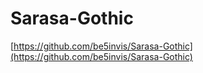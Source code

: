 # Sarasa-Gothic

[https://github.com/be5invis/Sarasa-Gothic](https://github.com/be5invis/Sarasa-Gothic)
